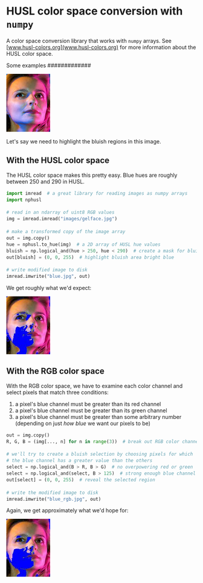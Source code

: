 # HUSL color space conversion with `numpy`

A color space conversion library that works with `numpy` arrays. See [www.husl-colors.org](www.husl-colors.org) for more information about the HUSL color space.


Some examples
#############

![an image](images/gelface.jpg)

Let's say we need to highlight the bluish regions in this image.


With the HUSL color space
-------------------------
The HUSL color space makes this pretty easy. Blue hues are roughly between
250 and 290 in HUSL.

```python
import imread  # a great library for reading images as numpy arrays
import nphusl 

# read in an ndarray of uint8 RGB values
img = imread.imread("images/gelface.jpg")

# make a transformed copy of the image array
out = img.copy()
hue = nphusl.to_hue(img)  # a 2D array of HUSL hue values
bluish = np.logical_and(hue > 250, hue < 290)  # create a mask for bluish pixels
out[bluish] = (0, 0, 255)  # highlight bluish area bright blue

# write modified image to disk
imread.imwrite("blue.jpg", out)
```

We get roughly what we'd expect:

![this image](images/blue.jpg)


With the RGB color space
------------------------
With the RGB color space, we have to examine each color channel and select
pixels that match three conditions:

1. a pixel's blue channel must be greater than its red channel
2. a pixel's blue channel must be greater than its green channel
3. a pixel's blue channel must be greater than some arbitrary number
   (depending on just *how blue* we want our pixels to be)

```python
out = img.copy()
R, G, B = (img[..., n] for n in range(3))  # break out RGB color channels

# we'll try to create a bluish selection by choosing pixels for which
# the blue channel has a greater value than the others
select = np.logical_and(B > R, B > G)  # no overpowering red or green
select = np.logical_and(select, B > 125)  # strong enough blue channel
out[select] = (0, 0, 255)  # reveal the selected region

# write the modified image to disk
imread.imwrite("blue_rgb.jpg", out)
```

Again, we get approximately what we'd hope for:

![this image](images/blue_rgb.jpg)



